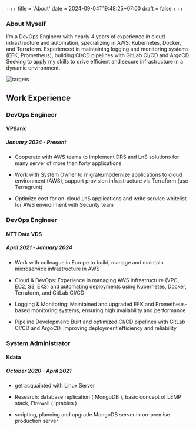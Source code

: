 +++
title = 'About'
date = 2024-09-04T19:48:25+07:00
draft = false
+++

### About Myself

I’m a DevOps Engineer with nearly 4 years of experience in cloud infrastructure and automation, specializing in AWS, Kubernetes, Docker, and Terraform. Experienced in maintaining logging and monitoring systems (EFK, Prometheus), building CI/CD pipelines with GitLab CI/CD and ArgoCD. Seeking to apply my skills to drive efficient and secure infrastructure in a dynamic environment.

![targets](/img/devopsmeme.jpg)

## Work Experience

### DevOps Engineer

#### VPBank

##### January 2024 - Present

- Cooperate with AWS teams to implement DRS and LnS solutions for many server of more than forty applications

- Work with System Owner to migrate/modernize applications to cloud environment (AWS), support provision infrastructure via Terraform (use Terragrunt)

- Optimize cost for on-cloud LnS applications and write service whitelist for AWS environment with Security team

### DevOps Engineer

#### NTT Data VDS

##### April 2021 - January 2024

- Work with colleague in Europe to build, manage and maintain microservice infrastructure in AWS

- Cloud & DevOps: Experience in managing AWS infrastructure (VPC, EC2, S3, EKS) and automating deployments using Kubernetes, Docker, Terraform, and GitLab CI/CD

- Logging & Monitoring: Maintained and upgraded EFK and Prometheus-based monitoring systems, ensuring high availability and performance

- Pipeline Development: Built and optimized CI/CD pipelines with GitLab CI/CD and ArgoCD, improving deployment efficiency and reliability

### System Administrator

#### Kdata

##### October 2020 - April 2021

- get acquainted with Linux Server

- Research: database replication ( MongoDB ), basic concept of LEMP stack, Firewall ( iptables )

- scripting, planning and upgrade MongoDB server in on-premise production server